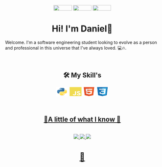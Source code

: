 <div align="center" > 
  <a href="https://wa.me/5521992143678" target="_blank"><img height="18" width="60" src="https://img.shields.io/badge/WhatsApp-25D366?style=for-the-badge&logo=whatsapp&logoColor=white" target="_blank"></a>
  <a href="https://www.instagram.com/danmonc/" target="_blank"><img height="18" width="60" src="https://img.shields.io/badge/-Instagram-%23E4405F?style=for-the-badge&logo=instagram&logoColor=white" target="_blank"></a>
  <a href="https://www.linkedin.com/in/daniel-monteiro-0b986027b/" target="_blank"><img height="18" width="60" src="https://img.shields.io/badge/-LinkedIn-%230077B5?style=for-the-badge&logo=linkedin&logoColor=white" target="_blank"></a> 
</div>

<div align="center" >
    <h1><strong>Hi! I'm Daniel👋</strong></h1>
</div>

Welcome. I'm a software engineering student looking to evolve as a person and professional in this universe that I've always loved. 💻🔥.

<br>
<div align="center">
    <h2><span>🛠️ My Skill's</span></h2>
</div>

<div align="center">
  <img align="center" alt="Python" height="30" width="40" src="https://raw.githubusercontent.com/devicons/devicon/master/icons/python/python-original.svg">
  <img align="center" alt="Js" height="30" width="40" src="https://raw.githubusercontent.com/devicons/devicon/master/icons/javascript/javascript-plain.svg">
  <img align="center" alt="HTML" height="30" width="40" src="https://raw.githubusercontent.com/devicons/devicon/master/icons/html5/html5-original.svg">
  <img align="center" alt="CSS" height="30" width="40" src="https://raw.githubusercontent.com/devicons/devicon/master/icons/css3/css3-original.svg">
</div>
<br><br>

<div align="center">
    <h2> <a href="https://github.com/stars/DanMon88/lists/study">🚀A little of what I know 🚀</a></h2>
</div>
<br>
<div align="center">
  <a href="https://github.com/DanMon88">
  <img height="150em" src="https://streak-stats.demolab.com/?user=DanMon88&theme=dark" />
  <img height="150em" src="https://github-readme-stats.vercel.app/api?username=DanMon88&show_icons=true&theme=dark&include_all_commits=true&count_private=true"/>
  <img height="150em" src="https://github-readme-stats.vercel.app/api/top-langs/?username=DanMon88&layout=compact&langs_count=7&theme=dark"/>
</div>

<div align="center"> 
  <h1><a href="https://drive.google.com/drive/folders/1SQbGGkXplrn7yaYKT2mfbRSO-PDATmS4?usp=drive_link" target="_blank">🌟</a></h1>
</div>
